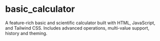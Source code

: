 # basic_calculator
A feature-rich basic and scientific calculator built with HTML, JavaScript, and Tailwind CSS. Includes advanced operations, multi-value support, history and theming.
